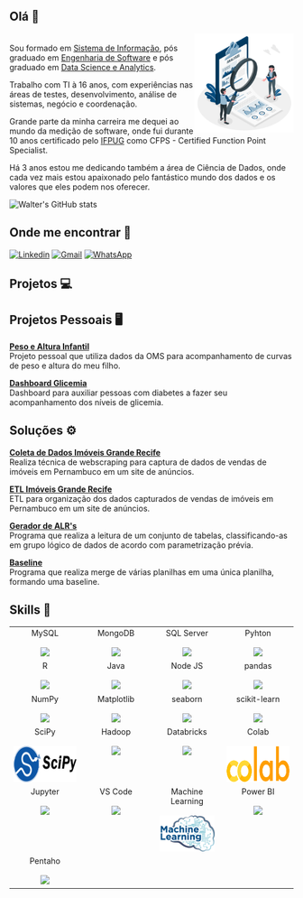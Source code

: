 ## Olá :wave:
  <img align="right" alt="GIF" src="https://github.com/wvcalbuquerque/wvcalbuquerque/blob/main/img/570bfa_93eba704821a45119d72f3c091263817_mv2.gif" width="35%" height="35%" /><br>
Sou formado em <a href="https://universo.edu.br/" target="_blank">Sistema de Informação</a>, pós graduado em <a href="https://pos.unifbv.com.br/" target="_blank">Engenharia de Software</a> e pós graduado em <a href="http://upe.poli.br/" target="_blank">Data Science e Analytics</a>. 

Trabalho com TI à 16 anos, com experiências nas áreas de testes, desenvolvimento, análise de sistemas, negócio e coordenação. 

Grande parte da minha carreira me dequei ao mundo da medição de software, onde fui durante 10 anos certificado pelo <a href="https://www.ifpug.org/?lang=pt" target="_blank">IFPUG</a> como CFPS - Certified Function Point Specialist.

Há 3 anos estou me dedicando também a área de Ciência de Dados, onde cada vez mais estou apaixonado pelo fantástico mundo dos dados e os valores que eles podem nos oferecer.
<br>

![Walter's GitHub stats](https://github-readme-stats.vercel.app/api?username=wvcalbuquerque&hide=issues&show_icons=true) <br>

## Onde me encontrar :speech_balloon:
<a href="https://www.linkedin.com/in/walter-albuquerque-62821022/" target="_blank"><img src="https://edent.github.io/SuperTinyIcons/images/svg/linkedin.svg" width="40" title="Linkedin" /></a>  <a href="mailto:walter.vieira81@gmail.com" target="_blank"><img src="https://github.com/ismael-araujo/ismael-araujo/blob/main/gmail-icon.png?raw=true" width="40" title="Gmail"/></a>  <a href="https://wa.me/5581988284821" target="_blank"><img src="https://camo.githubusercontent.com/945d32cdd8d51fe844ca8b2976914ae8786586607aee1cba24d7318e24b30411/68747470733a2f2f6564656e742e6769746875622e696f2f537570657254696e7949636f6e732f696d616765732f7376672f77686174736170702e737667" width="40" title="WhatsApp"/> </a> <br>

## Projetos :computer:


## Projetos Pessoais :desktop_computer:
**[Peso e Altura Infantil](https://github.com/wvcalbuquerque/eda_pesoalturainfantil_python "Peso e Altura Infantil")**
<br>Projeto pessoal que utiliza dados da OMS para acompanhamento de curvas de peso e altura do meu filho.

**[Dashboard Glicemia](https://github.com/wvcalbuquerque/dash_glicemia_pbi "Dashboard Glicemia")**
<br>Dashboard para auxiliar pessoas com diabetes a fazer seu acompanhamento dos níveis de glicemia.

## Soluções :gear:
**[Coleta de Dados Imóveis Grande Recife](https://github.com/wvcalbuquerque/coletadados_imoveisgranderecifevendavenda_nodejs "Coleta de Dados Imóveis Grande Recife")**
<br>Realiza técnica de webscraping para captura de dados de vendas de imóveis em Pernambuco em um site de anúncios.

**[ETL Imóveis Grande Recife](https://github.com/wvcalbuquerque/etl_imoveisgranderecifevendavenda_nodejs "ETL Imóveis Grande Recife")**
<br>ETL para organização dos dados capturados de vendas de imóveis em Pernambuco em um site de anúncios.

**[Gerador de ALR's](http://github.com/wvcalbuquerque/programa_geradoralr_java "Gerador de ALR's")**
<br>Programa que realiza a leitura de um conjunto de tabelas, classificando-as em grupo lógico de dados de acordo com parametrização prévia.

**[Baseline](https://github.com/wvcalbuquerque/programa_baseline_java "Baseline")**
<br>Programa que realiza merge de várias planilhas em uma única planilha, formando uma baseline.

## Skills :brain:

<table>
  <tbody>
    <tr valign="top">
      <td width="25%" align="center">
        <span>MySQL</span><br><br>
        <img height="64px" src="https://cdn.svgporn.com/logos/mysql.svg">
      </td>
      <td width="25%" align="center">
        <span>MongoDB</span><br><br>
        <img height="64px" src="https://cdn.svgporn.com/logos/mongodb.svg">
      </td>
      <td width="25%" align="center">
        <span>SQL Server</span><br><br>
        <img height="64px" src="http://allvectorlogo.com/img/2017/02/microsoft-sql-server-logo.png">
      </td>    
      <td width="25%" align="center">
        <span>Pyhton</span><br><br>
        <img height="64px" src="https://cdn.svgporn.com/logos/python.svg">
      </td>
    </tr>
    <tr valign="top">
      <td width="25%" align="center">
        <span>R</span><br><br>
        <img height="64px" src="https://www.r-project.org/logo/Rlogo.png">
      </td>
      <td width="25%" align="center">
        <span>Java</span><br><br>
        <img height="64px" src="https://cdn.svgporn.com/logos/java.svg">
      </td>
      <td width="25%" align="center">
        <span>Node JS</span><br><br>
        <img height="64px" src="https://cdn.svgporn.com/logos/nodejs.svg">
      </td>    
      <td width="25%" align="center">
        <span>pandas</span><br><br>
        <img height="64px" src="https://pandas.pydata.org/static/img/pandas.svg">
      </td>
    </tr>
    <tr valign="top">
      <td width="25%" align="center">
        <span>NumPy</span><br><br>
        <img height="64px" src="https://numpy.org/images/logos/numpy.svg">
      </td>
      <td width="25%" align="center">
        <span>Matplotlib</span><br><br>
        <img height="64px" src="https://matplotlib.org/_images/sphx_glr_logos2_001.png">
      </td>
      <td width="25%" align="center">
        <span>seaborn</span><br><br>
        <img height="64px" src="https://seaborn.pydata.org/_static/logo-wide-lightbg.svg">
      </td>
      <td width="25%" align="center">
        <span>scikit-learn</span><br><br>
        <img height="64px" src="https://scikit-learn.org/stable/_images/scikit-learn-logo-notext.png">
      </td>
    </tr>
    <tr valign="top">
      <td width="25%" align="center">
        <span>SciPy</span><br><br>
        <img height="64px" src="https://github.com/wvcalbuquerque/wvcalbuquerque/blob/main/img/pngaaa.com-1971125.png">
      </td>
      <td width="25%" align="center">
        <span>Hadoop</span><br><br>
        <img height="64px" src="https://cdn.svgporn.com/logos/hadoop.svg">
      </td>
      <td width="25%" align="center">
        <span>Databricks</span><br><br>
        <img height="64px" src="https://cdn.freelogovectors.net/wp-content/uploads/2020/11/databricks-logo.png">
      </td>
      <td width="25%" align="center">
        <span>Colab</span><br><br>
        <img height="64px" src="https://github.com/wvcalbuquerque/wvcalbuquerque/blob/main/img/pngaaa.com-2510235.png">
      </td>
    </tr>
    <tr valign="top">
      <td width="25%" align="center">
        <span>Jupyter</span><br><br>
        <img height="64px" src="https://cdn.svgporn.com/logos/jupyter.svg">
      </td>
      <td width="25%" align="center">
        <span>VS Code</span><br><br>
        <img height="64px" src="https://cdn.svgporn.com/logos/visual-studio-code.svg">
      </td>
      <td width="25%" align="center">
        <span>Machine Learning</span><br><br>
        <img height="64px" src="https://github.com/wvcalbuquerque/wvcalbuquerque/blob/main/img/pngaaa.com-2517524.png">
      </td>
      <td width="25%" align="center">
        <span>Power BI</span><br><br>
        <img height="64px" src="https://uploaddeimagens.com.br/images/002/851/738/full/powerbi_logo.png?1598489763">
      </td>
    </tr>
    <tr valign="top">
      <td width="25%" align="center">
        <span>Pentaho</span><br><br>
        <img height="64px" src="https://cdn.freelogovectors.net/wp-content/uploads/2018/06/pentaho-logo.png">
      </td>      
    </tr>
  </tbody>
</table>
